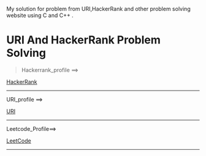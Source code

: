 My solution for problem from URI,HackerRank and other problem solving website using C and C++ .

# URI And HackerRank Problem Solving

>Hackerrank_profile ==>


[HackerRank](https://www.hackerrank.com/mmr_ashiq)


---
URI_profile ==> 


[URI](https://www.urionlinejudge.com.br/judge/en/profile/298100)


---


Leetcode_Profile==> 


[LeetCode](https://leetcode.com/mmr_ashiq/)


---
